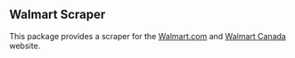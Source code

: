 ## Walmart Scraper

This package provides a scraper for the [Walmart.com](https://www.walmart.com) and [Walmart Canada](https://www.walmart.ca/en) website.

